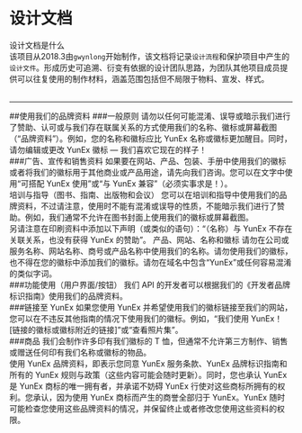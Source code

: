 # 设计文档

设计文档是什么<br>
该项目从2018.3由`gwynlong`开始制作，该文档将记录`设计流程`和保护项目中产生的`设计文件`。形成历史可追溯、衍变有依据的设计团队思路，为团队其他项目成员提供可以往复使用的制作材料，涵盖范围包括但不局限于物料、宣发、样式。<br>
<br>
***
##使用我们的品牌资料
###一般原则
请勿以任何可能混淆、误导或暗示我们进行了赞助、认可或与我们存在联属关系的方式使用我们的名称、徽标或屏幕截图（“品牌资料”）。例如，您的名称和徽标应比 YunEx 名称或徽标更加醒目。同时，请勿编辑或更改 YunEx 徽标 — 我们喜欢它现在的样子！
<br>
###广告、宣传和销售资料
如果要在网站、产品、包装、手册中使用我们的徽标或者将我们的徽标用于其他商业或产品用途，请先向我们咨询。您可以在文字中使用“可搭配 YunEx 使用”或“与 YunEx 兼容”（必须实事求是！）。
<br>
培训与指导（图书、指南、出版物和会议）
您可以在培训和指导中使用我们的品牌资料，不过请注意，使用时不能有混淆或误导的性质，不能暗示我们进行了赞助。例如，我们通常不允许在图书封面上使用我们的徽标或屏幕截图。
<br>
另请注意在印刷资料中添加以下声明（或类似的语句）：“（名称）与 YunEx 不存在关联关系，也没有获得 YunEx 的赞助”。
产品、网站、名称和徽标
请勿在公司或服务名称、网站名称、商号或产品名称中使用我们的名称。请勿使用我们的徽标，也不得在您的徽标中添加我们的徽标。请勿在域名中包含“YunEx”或任何容易混淆的类似字词。
<br>
###功能使用（用户界面/按钮）
我们 API 的开发者可以根据我们的《开发者品牌标识指南》使用我们的品牌资料。
<br>
###链接至 YunEx
如果您使用 YunEx 并希望使用我们的徽标链接至我们的网站，您可以在不违反其他指南的情况下使用我们的徽标。例如，“我们使用 YunEx！[链接的徽标或徽标附近的链接]”或“查看照片集”。
<br>
###商品
我们会制作许多印有我们徽标的 T 恤，但通常不允许第三方制作、销售或赠送任何印有我们名称或徽标的物品。
<br>
使用 YunEx 品牌资料，即表示您同意 YunEx 服务条款、YunEx 品牌标识指南和所有的 YunEx 规则与政策（这些内容可能会随时更新）。同时，您也承认 YunEx 是 YunEx 商标的唯一拥有者，并承诺不妨碍 YunEx 行使对这些商标所拥有的权利。您承认，因为使用 YunEx 商标而产生的商誉全部归于 YunEx。YunEx 随时可能检查您使用这些品牌资料的情况，并保留终止或者修改您使用这些资料的权限。

